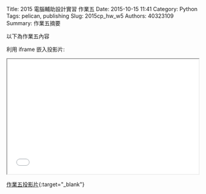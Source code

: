 Title: 2015 電腦輔助設計實習 作業五
Date: 2015-10-15 11:41
Category: Python
Tags: pelican, publishing
Slug: 2015cp_hw_w5
Authors: 40323109
Summary: 作業五摘要

以下為作業五內容

利用 iframe 嵌入投影片:

<iframe src="simplest5.html" width="500" height="300"></iframe>

[作業五投影片](simplest5.html){:target="_blank"}

